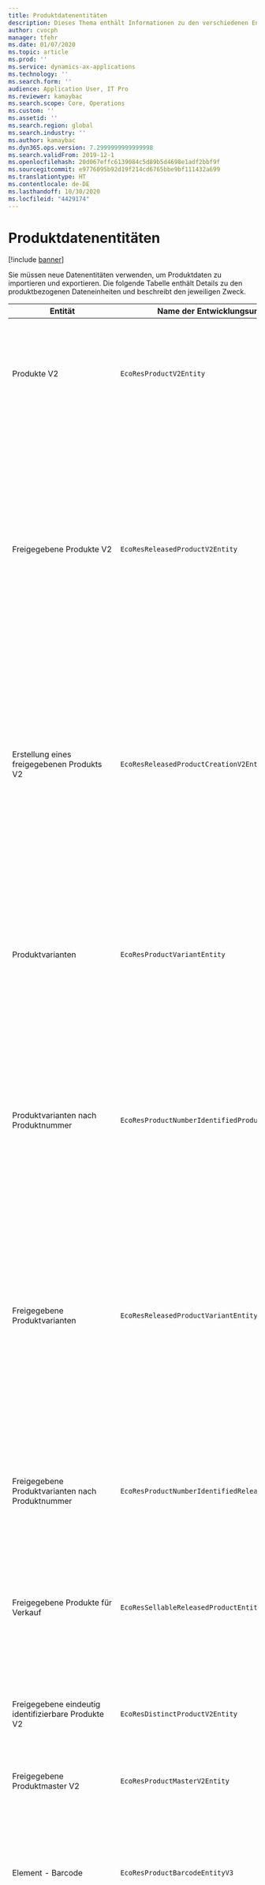 ```yaml
---
title: Produktdatenentitäten
description: Dieses Thema enthält Informationen zu den verschiedenen Entitäten, die zum Importieren und Exportieren von Produktdaten verwendet werden können.
author: cvocph
manager: tfehr
ms.date: 01/07/2020
ms.topic: article
ms.prod: ''
ms.service: dynamics-ax-applications
ms.technology: ''
ms.search.form: ''
audience: Application User, IT Pro
ms.reviewer: kamaybac
ms.search.scope: Core, Operations
ms.custom: ''
ms.assetid: ''
ms.search.region: global
ms.search.industry: ''
ms.author: kamaybac
ms.dyn365.ops.version: 7.2999999999999998
ms.search.validFrom: 2019-12-1
ms.openlocfilehash: 20d067effc6139084c5d89b5d4698e1adf2bbf9f
ms.sourcegitcommit: e9776095b92d19f214cd6765bbe9bf111432a699
ms.translationtype: HT
ms.contentlocale: de-DE
ms.lasthandoff: 10/30/2020
ms.locfileid: "4429174"
---
```

# <a name="product-data-entities"></a>Produktdatenentitäten

[!include [banner](../includes/banner.md)]

Sie müssen neue Datenentitäten verwenden, um Produktdaten zu importieren und exportieren. Die folgende Tabelle enthält Details zu den produktbezogenen Dateneinheiten und beschreibt den jeweiligen Zweck.

| Entität | Name der Entwicklungsumgebung (Typ) | Notizen |
|--------|-------------------------------------------|-------|
| Produkte V2 | `EcoResProductV2Entity` | Diese Entität wird zum Importieren und Exportieren gemeinsam genutzter Produkte – eindeutig identifizierbare Produkte und Produktmaster – verwendet. Sie ermöglicht Updates. Sie unterstützt keine satzbasierten SQL-Vorgänge. Sie ist für Open Data Protocol (OData) aktiviert. |
| Freigegebene Produkte V2 | `EcoResReleasedProductV2Entity` | Diese Entität wird zum Importieren und Exportieren freigegebener Produkte – eindeutig identifizierbare Produkte und Produktmaster – verwendet. Sie ermöglicht Updates. Voraussetzung ist, dass das gemeinsam genutzte Produkt bereits erstellt wurde. Wenn ein neues freigegebenes Produkt importiert wird, erfolgt eine Freigabe des freigegebenen Produkts. Es gibt auch separate Entitäten, mit denen freigegebene Produktstämme und freigegebene unterschiedliche Varianten importiert und exportiert werden können. Diese Entität unterstützt keine satzbasierten SQL-oder Löschvorgänge. Sie ist für OData aktiviert. |
| Erstellung eines freigegebenen Produkts V2 | `EcoResReleasedProductCreationV2Entity` | Diese Entität wird verwendet, um gemeinsam genutzte Produkte und freigegebene Produkte in einem Schritt zu importieren. Obwohl sie Exporte unterstützt, wird diese Verwendung nicht empfohlen, da der Zweck der Entität die Produkterstellung ist. Updates werden nicht unterstützt. Sie unterstützt eine begrenzte Anzahl von Feldern (Felder, die im Dialogfeld zur Produkterstellung verfügbar sind). Sie unterstützt keine satzbasierten SQL-Vorgänge. Sie wird nicht durch OData verfügbar gemacht. |
| Produktvarianten | `EcoResProductVariantEntity` | Diese Entität wird zum Importieren und Exportieren freigegebener Produktvarianten verwendet. Sie ermöglicht Updates. Hierfür müssen bereits Dimensionswerte erstellt werden. Der Integrationsschlüssel ist der Produktmaster plus Produktdimensionen. Diese Entität unterstützt keine satzbasierten SQL-Vorgänge. Sie ist für OData aktiviert. Sie unterstützt Löschvorgänge. Sie kann nicht durch Hinzufügen neuer Produktdimensionen erweitert werden. |
| Produktvarianten nach Produktnummer | `EcoResProductNumberIdentifiedProductVariantEntity` | Diese Entität wird zum Importieren und Exportieren freigegebener Produktvarianten verwendet. Sie ermöglicht Updates. Hierfür müssen bereits Dimensionswerte erstellt werden. Der Integrationsschlüssel ist die Produktnummer (während der Integrationsschlüssel für die Entität **Produktvarianten** der Produktmaster plus Produktdimensionen ist). |
| Freigegebene Produktvarianten | `EcoResReleasedProductVariantEntity` | Diese Entität wird zum Importieren und Exportieren freigegebener Produktvarianten verwendet. Sie ermöglicht Updates. Voraussetzung ist, dass die gemeinsam genutzten Produktvarianten bereits erstellt wurde. Wenn eine neue freigegebene Produktvariante importiert wird, erfolgt eine Freigabe der Produktvariante. Diese Entität unterstützt keine satzbasierten SQL-Vorgänge. Sie ist für OData aktiviert. Obwohl sie Löschvorgänge unterstützt, führt diese Verwendung aufgrund eines Fehlers auf der aktuellen Plattform zur Beschädigung von Daten. Diese Entität kann nicht durch Hinzufügen neuer Produktdimensionen erweitert werden. |
| Freigegebene Produktvarianten nach Produktnummer | `EcoResProductNumberIdentifiedReleasedProductVariantEntity` | Diese Entität ähnelt der Entität **Freigegebene Produktvarianten**, aber der Integrationsschlüssel ist die Produktnummer und nicht der Produktmaster plus Produktdimensionen. Sie kann nicht durch Hinzufügen neuer Produktdimensionen erweitert werden. |
| Freigegebene Produkte für Verkauf | `EcoResSellableReleasedProductEntity` | Diese Einheit wird verwendet, um nur verkäufliche Produkte zu exportieren. Verkäufliche Produkte sind Produkte, die die Informationen enthalten, die diese benötigen, damit sie in Aufträgen verwendet werden können. Die gleichen Regeln gelten, wenn ein Produkt mit der Funktion **Überprüfen** auf der Seite **Freigegebene Produkte** überprüft wird. |
| Freigegebene eindeutig identifizierbare Produkte V2 | `EcoResDistinctProductV2Entity` | Diese Entität wird verwendet, um eindeutig identifizierbare Produkte zu exportieren. Diese eindeutig identifizierbaren Produkte können Produkte, Produktuntertypprodukte und alle Produktvarianten sein. |
| Freigegebene Produktmaster V2 | `EcoResProductMasterV2Entity` | Diese Entität wird zum Importieren und Exportieren von Produktmaster verwendet. Sie ist nicht für die Datenverwaltung aktiviert. |
| Element - Barcode | `EcoResProductBarcodeEntityV3` | Diese Entität wird verwendet, um Produkte und Barcodes zu exportieren. Diese Entität erlaubt keine Änderungsverfolgung, keine Aktualisierungen und keine Löschungen. Um Änderungsverfolgung, Aktualisierungen oder Löschungen für Barcodes zu verwenden, verwenden Sie die Entität **Element - Barcode-Zuordnung**. |
| Artikel-Strichcode-Zuordnung | `EcoResProductBarcodeAssociationEntity` | Diese Entität wird verwendet, um Produkte und Barcodes zu exportieren. Sie erlaubt Änderungsverfolgung, Aktualisierungen und Löschungen. Um die Entität zu verwenden, muss die Funktion *Element - Barcode-Verbesserungen* in [Funktionsverwaltung](../../fin-ops-core/fin-ops/get-started/feature-management/feature-management-overview.md) aktiviert sein. Sein Entitätsschlüssel ist `AssociationID`, der die Assoziation zwischen dem Barcode und dem Produkt erstellt. Um die Unterstützung für diesen Schlüssel hinzuzufügen, wird die Tabelle `InventitemBarcodeAssociation` für vorhandene Element-Barcode-Daten aufgefüllt, wenn Sie die Funktion einschalten. Die Tabelle wird mit Hilfe eines Batch-Jobs aufgefüllt und wenn Ihre Barcode-Tabelle eine große Anzahl von Datensätzen hat, kann die Ausführung des Batch-Jobs erhebliche Zeit in Anspruch nehmen. Daher empfehlen wir Ihnen, die Aktivierung der Funktion (und damit die Ausführung des Batch-Jobs) zu einem Zeitpunkt zu planen, der in Ihren Geschäftsplan passt. |
| Produktlebenszyklusstatus | `EcoResProductLifecycleSateEntity` | Diese Entität wird zum Importieren und Exportieren der verschiedenen Produktlebenszykluszustände verwendet, die einem Produkt zugewiesen werden können. |

> [!NOTE]
> Sie können die Datenentität **Freigegebene Produkte V2** verwenden, um Produkte nur dann in das System zu importieren, wenn das freigegebene Produkt bereits erstellt wurde. Andernfalls müssen Sie zum Importieren von Produkten in das System die Datenentität **Produkterstellung** verwenden.


[!INCLUDE[footer-include](../../includes/footer-banner.md)]